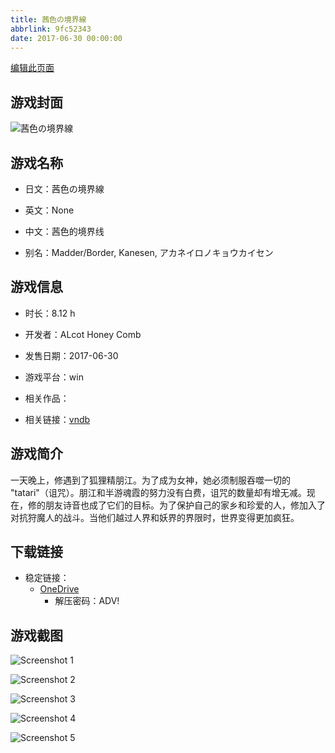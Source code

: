 ```yaml
---
title: 茜色の境界線
abbrlink: 9fc52343
date: 2017-06-30 00:00:00
---
```

[编辑此页面](https://github.com/ACG-3/ADV3-source/blob/main/source/_posts/games/%E8%8C%9C%E8%89%B2%E3%81%AE%E5%A2%83%E7%95%8C%E7%B7%9A.md)

## 游戏封面

![茜色の境界線](https://pan.timero.xyz/onedrive/img_lib_001/%E8%8C%9C%E8%89%B2%E3%81%AE%E5%A2%83%E7%95%8C%E7%B7%9A_cover.avif)


## 游戏名称

- 日文：茜色の境界線
- 英文：None
- 中文：茜色的境界线

- 别名：Madder/Border, Kanesen, アカネイロノキョウカイセン


## 游戏信息

- 时长：8.12 h
- 开发者：ALcot Honey Comb
- 发售日期：2017-06-30
- 游戏平台：win
- 相关作品：

- 相关链接：[vndb](https://vndb.org/v20833)


## 游戏简介

一天晚上，修遇到了狐狸精朋江。为了成为女神，她必须制服吞噬一切的 "tatari"（诅咒）。朋江和半游魂霞的努力没有白费，诅咒的数量却有增无减。现在，修的朋友诗音也成了它们的目标。为了保护自己的家乡和珍爱的人，修加入了对抗狩魔人的战斗。当他们越过人界和妖界的界限时，世界变得更加疯狂。




## 下载链接

- 稳定链接：
    - [OneDrive](https://pan.timero.xyz/onedrive/adv_lib_001/%E8%8C%9C%E8%89%B2%E3%81%AE%E5%A2%83%E7%95%8C%E7%B7%9A)
        - 解压密码：ADV!



## 游戏截图


![Screenshot 1](https://pan.timero.xyz/onedrive/img_lib_001/%E8%8C%9C%E8%89%B2%E3%81%AE%E5%A2%83%E7%95%8C%E7%B7%9A_Screenshot_1.avif)

![Screenshot 2](https://pan.timero.xyz/onedrive/img_lib_001/%E8%8C%9C%E8%89%B2%E3%81%AE%E5%A2%83%E7%95%8C%E7%B7%9A_Screenshot_2.avif)

![Screenshot 3](https://pan.timero.xyz/onedrive/img_lib_001/%E8%8C%9C%E8%89%B2%E3%81%AE%E5%A2%83%E7%95%8C%E7%B7%9A_Screenshot_3.avif)

![Screenshot 4](https://pan.timero.xyz/onedrive/img_lib_001/%E8%8C%9C%E8%89%B2%E3%81%AE%E5%A2%83%E7%95%8C%E7%B7%9A_Screenshot_4.avif)

![Screenshot 5](https://pan.timero.xyz/onedrive/img_lib_001/%E8%8C%9C%E8%89%B2%E3%81%AE%E5%A2%83%E7%95%8C%E7%B7%9A_Screenshot_5.avif)

